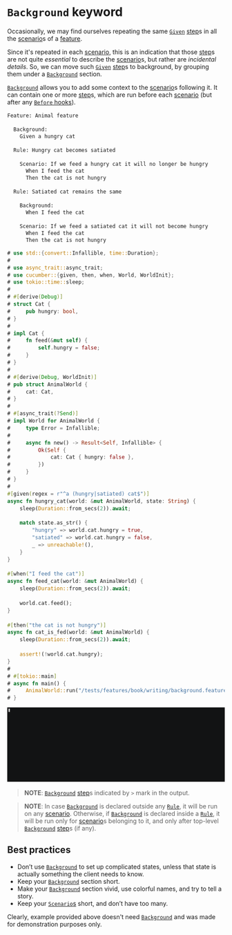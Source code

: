 `Background` keyword
====================

Occasionally, we may find ourselves repeating the same [`Given`] [step]s in all the [scenario]s of a [feature].

Since it's repeated in each [scenario], this is an indication that those [step]s are not quite _essential_ to describe the [scenario]s, but rather are _incidental details_. So, we can move such [`Given`] [step]s to background, by grouping them under a [`Background`] section.

[`Background`] allows you to add some context to the [scenario]s following it. It can contain one or more [step]s, which are run before each [scenario] (but after any [`Before` hooks][hook]).

```gherkin
Feature: Animal feature
    
  Background: 
    Given a hungry cat
    
  Rule: Hungry cat becomes satiated
      
    Scenario: If we feed a hungry cat it will no longer be hungry
      When I feed the cat
      Then the cat is not hungry
    
  Rule: Satiated cat remains the same
      
    Background:
      When I feed the cat

    Scenario: If we feed a satiated cat it will not become hungry
      When I feed the cat
      Then the cat is not hungry
```
```rust
# use std::{convert::Infallible, time::Duration};
#
# use async_trait::async_trait;
# use cucumber::{given, then, when, World, WorldInit};
# use tokio::time::sleep;
#
# #[derive(Debug)]
# struct Cat {
#     pub hungry: bool,
# }
#
# impl Cat {
#     fn feed(&mut self) {
#         self.hungry = false;
#     }
# }
#
# #[derive(Debug, WorldInit)]
# pub struct AnimalWorld {
#     cat: Cat,
# }
#
# #[async_trait(?Send)]
# impl World for AnimalWorld {
#     type Error = Infallible;
# 
#     async fn new() -> Result<Self, Infallible> {
#         Ok(Self {
#             cat: Cat { hungry: false },
#         })
#     }
# }
#
#[given(regex = r"^a (hungry|satiated) cat$")]
async fn hungry_cat(world: &mut AnimalWorld, state: String) {
    sleep(Duration::from_secs(2)).await;

    match state.as_str() {
        "hungry" => world.cat.hungry = true,
        "satiated" => world.cat.hungry = false,
        _ => unreachable!(),
    }
}

#[when("I feed the cat")]
async fn feed_cat(world: &mut AnimalWorld) {
    sleep(Duration::from_secs(2)).await;

    world.cat.feed();
}

#[then("the cat is not hungry")]
async fn cat_is_fed(world: &mut AnimalWorld) {
    sleep(Duration::from_secs(2)).await;

    assert!(!world.cat.hungry);
}
#
# #[tokio::main]
# async fn main() {
#     AnimalWorld::run("/tests/features/book/writing/background.feature").await;
# }
```
![record](../rec/writing_background.gif)

> __NOTE__: [`Background`] [step]s indicated by `>` mark in the output.

> __NOTE__: In case [`Background`] is declared outside any [`Rule`], it will be run on any [scenario]. Otherwise, if [`Background`] is declared inside a [`Rule`], it will be run only for [scenario]s belonging to it, and only after top-level [`Background`] [step]s (if any).




## Best practices

- Don’t use [`Background`] to set up complicated states, unless that state is actually something the client needs to know.
- Keep your [`Background`] section short.
- Make your [`Background`] section vivid, use colorful names, and try to tell a story.
- Keep your [`Scenario`s][scenario] short, and don’t have too many.

Clearly, example provided above doesn't need [`Background`] and was made for demonstration purposes only.




[`Background`]: https://cucumber.io/docs/gherkin/reference#background
[`Given`]: https://cucumber.io/docs/gherkin/reference#given
[`Rule`]: https://cucumber.io/docs/gherkin/reference#rule
[feature]: https://cucumber.io/docs/gherkin/reference#feature
[hook]: https://cucumber.io/docs/cucumber/api#before
[scenario]: https://cucumber.io/docs/gherkin/reference#example
[step]: https://cucumber.io/docs/gherkin/reference#steps
